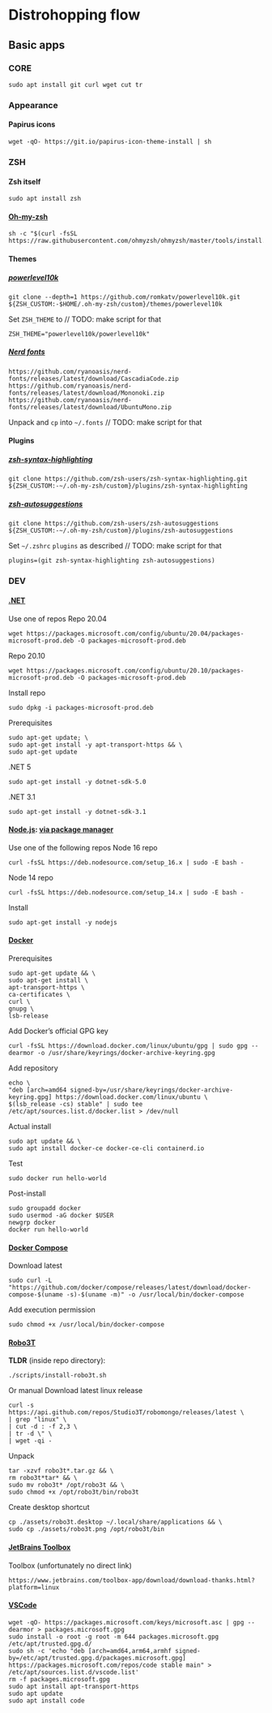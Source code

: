 # Distrohopping flow

## Basic apps

### CORE

    sudo apt install git curl wget cut tr

### Appearance

#### Papirus icons

    wget -qO- https://git.io/papirus-icon-theme-install | sh

### ZSH

#### Zsh itself

    sudo apt install zsh

#### [Oh-my-zsh](https://ohmyz.sh/)

    sh -c "$(curl -fsSL https://raw.githubusercontent.com/ohmyzsh/ohmyzsh/master/tools/install.sh)"

#### Themes

##### [powerlevel10k](https://github.com/romkatv/powerlevel10k)


    git clone --depth=1 https://github.com/romkatv/powerlevel10k.git ${ZSH_CUSTOM:-$HOME/.oh-my-zsh/custom}/themes/powerlevel10k

Set `ZSH_THEME` to // TODO: make script for that

    ZSH_THEME="powerlevel10k/powerlevel10k"

##### [Nerd fonts](https://www.nerdfonts.com/)

    https://github.com/ryanoasis/nerd-fonts/releases/latest/download/CascadiaCode.zip
    https://github.com/ryanoasis/nerd-fonts/releases/latest/download/Mononoki.zip
    https://github.com/ryanoasis/nerd-fonts/releases/latest/download/UbuntuMono.zip

Unpack and `cp` into `~/.fonts` // TODO: make script for that

#### Plugins

##### [zsh-syntax-highlighting](https://github.com/zsh-users/zsh-syntax-highlighting)

    git clone https://github.com/zsh-users/zsh-syntax-highlighting.git ${ZSH_CUSTOM:-~/.oh-my-zsh/custom}/plugins/zsh-syntax-highlighting

##### [zsh-autosuggestions](https://github.com/zsh-users/zsh-autosuggestions)

    git clone https://github.com/zsh-users/zsh-autosuggestions ${ZSH_CUSTOM:-~/.oh-my-zsh/custom}/plugins/zsh-autosuggestions

Set `~/.zshrc` `plugins` as described // TODO: make script for that

    plugins=(git zsh-syntax-highlighting zsh-autosuggestions)

### DEV

#### [.NET](https://docs.microsoft.com/ru-ru/dotnet/core/install/linux)
Use one of repos
Repo 20.04

    wget https://packages.microsoft.com/config/ubuntu/20.04/packages-microsoft-prod.deb -O packages-microsoft-prod.deb

Repo 20.10

    wget https://packages.microsoft.com/config/ubuntu/20.10/packages-microsoft-prod.deb -O packages-microsoft-prod.deb

Install repo

    sudo dpkg -i packages-microsoft-prod.deb

Prerequisites

    sudo apt-get update; \
    sudo apt-get install -y apt-transport-https && \
    sudo apt-get update

.NET 5

    sudo apt-get install -y dotnet-sdk-5.0

.NET 3.1

    sudo apt-get install -y dotnet-sdk-3.1

#### [Node.js](https://nodejs.org/en/): [via package manager](https://github.com/nodesource/distributions)

Use one of the following repos
Node 16 repo

    curl -fsSL https://deb.nodesource.com/setup_16.x | sudo -E bash -

Node 14 repo

    curl -fsSL https://deb.nodesource.com/setup_14.x | sudo -E bash -

Install

    sudo apt-get install -y nodejs

#### [Docker](https://docs.docker.com/engine/install/ubuntu/)
Prerequisites

    sudo apt-get update && \
    sudo apt-get install \
    apt-transport-https \
    ca-certificates \
    curl \
    gnupg \
    lsb-release

Add Docker’s official GPG key

    curl -fsSL https://download.docker.com/linux/ubuntu/gpg | sudo gpg --dearmor -o /usr/share/keyrings/docker-archive-keyring.gpg

Add repository

    echo \
    "deb [arch=amd64 signed-by=/usr/share/keyrings/docker-archive-keyring.gpg] https://download.docker.com/linux/ubuntu \
    $(lsb_release -cs) stable" | sudo tee /etc/apt/sources.list.d/docker.list > /dev/null

Actual install

    sudo apt update && \
    sudo apt install docker-ce docker-ce-cli containerd.io

Test

    sudo docker run hello-world

Post-install

    sudo groupadd docker
    sudo usermod -aG docker $USER
    newgrp docker
    docker run hello-world

#### [Docker Compose](https://docs.docker.com/compose/install/)
Download latest

    sudo curl -L "https://github.com/docker/compose/releases/latest/download/docker-compose-$(uname -s)-$(uname -m)" -o /usr/local/bin/docker-compose

Add execution permission

    sudo chmod +x /usr/local/bin/docker-compose
#### [Robo3T](https://github.com/Studio3T/robomongo)
**TLDR** (inside repo directory):

    ./scripts/install-robo3t.sh

Or manual
Download latest linux release

    curl -s https://api.github.com/repos/Studio3T/robomongo/releases/latest \
    | grep "linux" \
    | cut -d : -f 2,3 \
    | tr -d \" \
    | wget -qi -

Unpack

    tar -xzvf robo3t*.tar.gz && \
    rm robo3t*tar* && \
    sudo mv robo3t* /opt/robo3t && \
    sudo chmod +x /opt/robo3t/bin/robo3t

Create desktop shortcut

    cp ./assets/robo3t.desktop ~/.local/share/applications && \
    sudo cp ./assets/robo3t.png /opt/robo3t/bin

#### [JetBrains Toolbox](https://www.jetbrains.com/ru-ru/toolbox-app/)

Toolbox (unfortunately no direct link)

    https://www.jetbrains.com/toolbox-app/download/download-thanks.html?platform=linux

#### [VSCode](https://code.visualstudio.com/docs/)

    wget -qO- https://packages.microsoft.com/keys/microsoft.asc | gpg --dearmor > packages.microsoft.gpg
    sudo install -o root -g root -m 644 packages.microsoft.gpg /etc/apt/trusted.gpg.d/
    sudo sh -c 'echo "deb [arch=amd64,arm64,armhf signed-by=/etc/apt/trusted.gpg.d/packages.microsoft.gpg] https://packages.microsoft.com/repos/code stable main" > /etc/apt/sources.list.d/vscode.list'
    rm -f packages.microsoft.gpg
    sudo apt install apt-transport-https
    sudo apt update
    sudo apt install code

